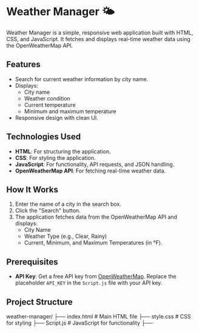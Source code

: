 # Weather Manager 🌤️

Weather Manager is a simple, responsive web application built with HTML, CSS, and JavaScript. It fetches and displays real-time weather data using the OpenWeatherMap API.

## Features
- Search for current weather information by city name.
- Displays:
  - City name
  - Weather condition
  - Current temperature
  - Minimum and maximum temperature
- Responsive design with clean UI.

## Technologies Used
- **HTML**: For structuring the application.
- **CSS**: For styling the application.
- **JavaScript**: For functionality, API requests, and JSON handling.
- **OpenWeatherMap API**: For fetching real-time weather data.

## How It Works
1. Enter the name of a city in the search box.
2. Click the "Search" button.
3. The application fetches data from the OpenWeatherMap API and displays:
   - City Name
   - Weather Type (e.g., Clear, Rainy)
   - Current, Minimum, and Maximum Temperatures (in °F).

## Prerequisites
- **API Key**: 
  Get a free API key from [OpenWeatherMap](https://openweathermap.org/).
  Replace the placeholder `API_KEY` in the `Script.js` file with your API key.

## Project Structure
weather-manager/ ├── index.html # Main HTML file ├── style.css # CSS for styling ├── Script.js # JavaScript for functionality ├── 
